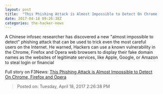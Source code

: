 ```yaml
---
layout: post
title:  "This Phishing Attack is Almost Impossible to Detect On Chrome, Firefox and Opera"
date: 2017-04-18 09:26:38Z
categories: the-hacker-news
---
```


A Chinese infosec researcher has discovered a new "almost impossible to detect" phishing attack that can be used to trick even the most careful users on the Internet. He warned, Hackers can use a known vulnerability in the Chrome, Firefox and Opera web browsers to display their fake domain names as the websites of legitimate services, like Apple, Google, or Amazon to steal login or financial


Full story on F3News: [This Phishing Attack is Almost Impossible to Detect On Chrome, Firefox and Opera](http://www.f3nws.com/n/SBRDbE)

> Posted on: Tuesday, April 18, 2017 2:26:38 PM
